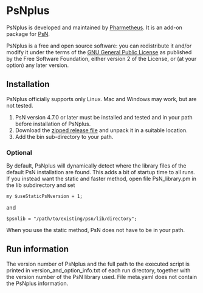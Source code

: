 # PsNplus
PsNplus is developed and maintained by [Pharmetheus](http://pharmetheus.com/).
It is an add-on package for [PsN](https://uupharmacometrics.github.io/PsN/).
 
PsNplus is a free and open source software: you can redistribute it and/or modify it
under the terms of the [GNU General Public License](http://www.gnu.org/licenses/old-licenses/gpl-2.0.html)
as published by the Free Software Foundation, either version 2 of the License, or (at your option) any later version.

## Installation
PsNplus officially supports only Linux. Mac and Windows may work, but are not tested.

1. PsN version 4.7.0 or later must be installed and tested and in your path before installation of PsNplus. 
2. Download the [zipped release file](https://github.com/pharmetheus/PsNplus/releases/) and unpack it in a suitable location.
3. Add the bin sub-directory to your path.

### Optional
By default, PsNplus will dynamically detect where the library files of the default PsN installation are found. This
adds a bit of startup time to all runs.
If you instead want the static and faster method, open file PsN_library.pm in the lib subdirectory and set
```   
my $useStaticPsNversion = 1;
```
and
```
$psnlib = "/path/to/existing/psn/lib/directory";
```
When you use the static method, PsN does not have to be in your path.

## Run information
The version number of PsNplus and the full path to the executed script is printed in version_and_option_info.txt of each run directory, together with the version number of the PsN library used. File meta.yaml does not contain the PsNplus information.
